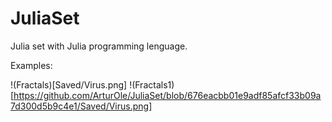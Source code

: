 # JuliaSet

Julia set with Julia programming lenguage.

Examples:

!(Fractals)[Saved/Virus.png]
!(Fractals1)[https://github.com/ArturOle/JuliaSet/blob/676eacbb01e9adf85afcf33b09a7d300d5b9c4e1/Saved/Virus.png]
